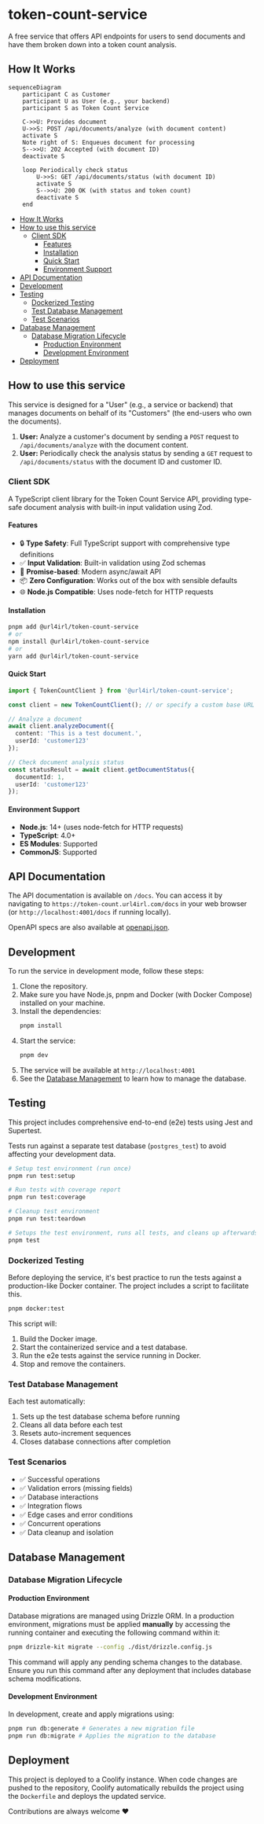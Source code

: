# token-count-service <!-- omit in toc -->

A free service that offers API endpoints for users to send documents and have them broken down into a token count analysis.

## How It Works

```mermaid
sequenceDiagram
    participant C as Customer
    participant U as User (e.g., your backend)
    participant S as Token Count Service

    C->>U: Provides document
    U->>S: POST /api/documents/analyze (with document content)
    activate S
    Note right of S: Enqueues document for processing
    S-->>U: 202 Accepted (with document ID)
    deactivate S

    loop Periodically check status
        U->>S: GET /api/documents/status (with document ID)
        activate S
        S-->>U: 200 OK (with status and token count)
        deactivate S
    end
```

- [How It Works](#how-it-works)
- [How to use this service](#how-to-use-this-service)
  - [Client SDK](#client-sdk)
    - [Features](#features)
    - [Installation](#installation)
    - [Quick Start](#quick-start)
    - [Environment Support](#environment-support)
- [API Documentation](#api-documentation)
- [Development](#development)
- [Testing](#testing)
  - [Dockerized Testing](#dockerized-testing)
  - [Test Database Management](#test-database-management)
  - [Test Scenarios](#test-scenarios)
- [Database Management](#database-management)
  - [Database Migration Lifecycle](#database-migration-lifecycle)
    - [Production Environment](#production-environment)
    - [Development Environment](#development-environment)
- [Deployment](#deployment)

## How to use this service

This service is designed for a "User" (e.g., a service or backend) that manages documents on behalf of its "Customers" (the end-users who own the documents).

1.  **User:** Analyze a customer's document by sending a `POST` request to `/api/documents/analyze` with the document content.
2.  **User:** Periodically check the analysis status by sending a `GET` request to `/api/documents/status` with the document ID and customer ID.

### Client SDK

A TypeScript client library for the Token Count Service API, providing type-safe document analysis with built-in input validation using Zod.

#### Features

- 🔒 **Type Safety**: Full TypeScript support with comprehensive type definitions
- ✅ **Input Validation**: Built-in validation using Zod schemas
- 🚀 **Promise-based**: Modern async/await API
- 📦 **Zero Configuration**: Works out of the box with sensible defaults
- 🌐 **Node.js Compatible**: Uses node-fetch for HTTP requests

#### Installation

```bash
pnpm add @url4irl/token-count-service
# or
npm install @url4irl/token-count-service
# or
yarn add @url4irl/token-count-service
```

#### Quick Start

```typescript
import { TokenCountClient } from '@url4irl/token-count-service';

const client = new TokenCountClient(); // or specify a custom base URL in case you are self-hosting the service

// Analyze a document
await client.analyzeDocument({
  content: 'This is a test document.',
  userId: 'customer123'
});

// Check document analysis status
const statusResult = await client.getDocumentStatus({
  documentId: 1,
  userId: 'customer123'
});
```

#### Environment Support

- **Node.js**: 14+ (uses node-fetch for HTTP requests)
- **TypeScript**: 4.0+
- **ES Modules**: Supported
- **CommonJS**: Supported

## API Documentation

The API documentation is available on `/docs`. You can access it by navigating to `https://token-count.url4irl.com/docs` in your web browser (or `http://localhost:4001/docs` if running locally).

OpenAPI specs are also available at [openapi.json](./openapi.json).

## Development

To run the service in development mode, follow these steps:
1. Clone the repository.
2. Make sure you have Node.js, pnpm and Docker (with Docker Compose) installed on your machine.
3. Install the dependencies:
    ```bash
    pnpm install
    ```
4. Start the service:
    ```bash
    pnpm dev
    ```
5. The service will be available at `http://localhost:4001`
6. See the [Database Management](#database-management) to learn how to manage the database.

## Testing

This project includes comprehensive end-to-end (e2e) tests using Jest and Supertest.

Tests run against a separate test database (`postgres_test`) to avoid affecting your development data.

```bash
# Setup test environment (run once)
pnpm run test:setup

# Run tests with coverage report
pnpm run test:coverage

# Cleanup test environment
pnpm run test:teardown

# Setups the test environment, runs all tests, and cleans up afterwards
pnpm test
```

### Dockerized Testing

Before deploying the service, it's best practice to run the tests against a production-like Docker container. The project includes a script to facilitate this.

```bash
pnpm docker:test
```

This script will:
1.  Build the Docker image.
2.  Start the containerized service and a test database.
3.  Run the e2e tests against the service running in Docker.
4.  Stop and remove the containers.

### Test Database Management

Each test automatically:
1. Sets up the test database schema before running
2. Cleans all data before each test
3. Resets auto-increment sequences
4. Closes database connections after completion

### Test Scenarios

- ✅ Successful operations
- ✅ Validation errors (missing fields)
- ✅ Database interactions
- ✅ Integration flows
- ✅ Edge cases and error conditions
- ✅ Concurrent operations
- ✅ Data cleanup and isolation

## Database Management

### Database Migration Lifecycle

#### Production Environment

Database migrations are managed using Drizzle ORM. In a production environment, migrations must be applied **manually** by accessing the running container and executing the following command within it:

```bash
pnpm drizzle-kit migrate --config ./dist/drizzle.config.js
```

This command will apply any pending schema changes to the database. Ensure you run this command after any deployment that includes database schema modifications.

#### Development Environment

In development, create and apply migrations using:

```bash
pnpm run db:generate # Generates a new migration file
pnpm run db:migrate # Applies the migration to the database
```

## Deployment

This project is deployed to a Coolify instance. When code changes are pushed to the repository, Coolify automatically rebuilds the project using the `Dockerfile` and deploys the updated service.


Contributions are always welcome ❤️

